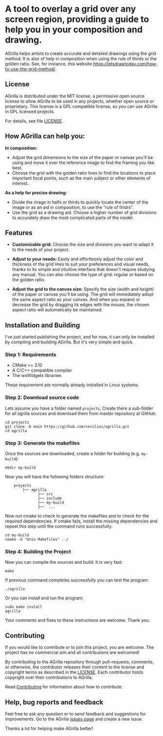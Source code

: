 # A tool to overlay a grid over any screen region, providing a guide to help you in your composition and drawing.

AGrilla helps artists to create accurate and detailed drawings using the grid method. It is also of help in composition when using the rule of thirds or the golden ratio. See, for instance, this website
 <a href="https://letsdrawtoday.com/how-to-use-the-grid-method/" target="_blank">https://letsdrawtoday.com/how-to-use-the-grid-method/</a>.


## License
AGrilla is distributed under the MIT license, a permissive open source license to allow AGrilla to be used in any projects, whether open source or proprietary. This license is a GPL compatible license, so you can use AGrilla in GPL licensed projects.

For details, see file [LICENSE](LICENSE).



## How AGrilla can help you:

**In composition:**
* Adjust the grid dimensions to the size of the paper or canvas you'll be using and move it over the reference image to find the framing you like best.
* Choose the grid with the golden ratio lines to find the locations to place important focal points, such as the main subject or other elements of interest.

**As a help for precise drawing:**
* Divide the image in halfs or thirds to quickly locate the center of the image or as an aid in composition, to use the "rule of thidrs".
* Use the grid as a drawing aid. Choose a higher number of grid divisions to accurately draw the most complicated parts of the model.



## Features

* **Customizable grid:**
Choose the size and divisions you want to adapt it to the needs of your project.

* **Adjust to your needs:**
Easily and effortlessly adjust the color and thickness of the grid lines to suit your preferences and visual needs, thanks to its simple and intuitive interface that doesn't require studying any manual. You can also choose the type of grid: regular or based on the golden ratio.

* **Adjust the grid to the canvas size:**
Specify the size (width and height) of the paper or canvas you'll be using. The grid will immediately adopt the same aspect ratio as your canvas. And when you expand or decrease the grid by dragging its edges with the mouse, the chosen aspect ratio will automatically be maintained.


## Installation and Building

I've just started publishing the project, and for now, it can only be installed by compiling and building AGrilla. But it's very simple and quick.

### Step 1: Requirements
- CMake >= 3.10
- A C/C++ compatible compiler
- The wxWidgets librariee.

These requirement are normally already installed in Linux systems.


### Step 2: Download source code

Lets assume you have a folder named `projects`. Create there a sub-folder for all agrilla sources and download them from master repository at GitHub:

```
cd projects
git clone -b main https://github.com/cecilios/agrilla.git
cd agrilla
```

### Step 3: Generate the makefiles

Once the sources are downloaded, create a folder for building (e.g. `my-build`):

```
mkdir my-build
```

Now you will have the following folders structure:

```
    projects
        ├── agrilla
               ├── src
               ├── include
               ├── my-build
               ├──  ...
```

Now run cmake to check to generate the makefiles and to check for the required dependencies. If cmake fails, install the missing dependencies and repeat this step until the command runs successfully:

```
cd my-build
cmake -G "Unix Makefiles" ../
```

### Step 4: Building the Project


Now you can compile the sources and build. It is very fast:

```
make
```

If previous command completes successfully you can test the program:

```
./agrilla
```

Or you can install and run the program:

```
sudo make install
agrilla
```

Your comments and fixes to these instructions are welcome. Thank you.



## Contributing

If you would like to contribute or to join this project, you are welcome. The project has no commercial aim and all contributions are welcomed!

By contributing to the AGrilla repository through pull-requests, comments, or otherwise, the contributor releases their content to the
license and copyright terms as described in the [LICENSE](LICENSE).
Each contributor holds copyright over their contributions to AGrilla.

Read [Contributing](CONTRIBUTING.md) for information about how to contribute.



## Help, bug reports and feedback

Feel free to ask any question or to send feedback and suggestions for improvements. Go to the AGrilla [issues page](https://github.com/lenmus/AGrilla/issues) and create a new issue.

Thanks a lot for helping make AGrilla better!






